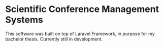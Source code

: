 # Scientific Conference Management Systems

This software was built on top of Laravel Framework, in purpose for my bachelor thesis. Currently still in development.
